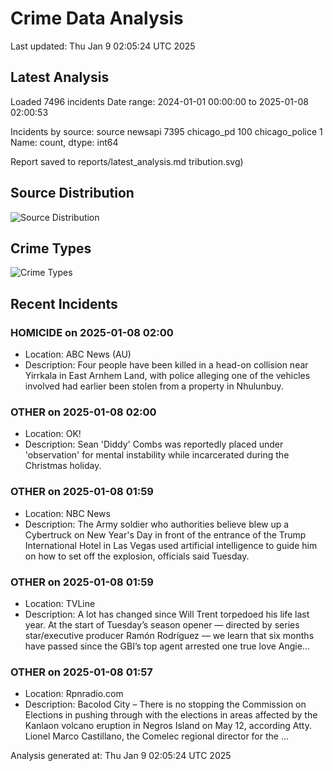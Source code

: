 # Crime Data Analysis
Last updated: Thu Jan  9 02:05:24 UTC 2025

## Latest Analysis

Loaded 7496 incidents
Date range: 2024-01-01 00:00:00 to 2025-01-08 02:00:53

Incidents by source:
source
newsapi           7395
chicago_pd         100
chicago_police       1
Name: count, dtype: int64

Report saved to reports/latest_analysis.md
tribution.svg)

## Source Distribution
![Source Distribution](images/source_distribution.svg)

## Crime Types
![Crime Types](images/crime_types.svg)

## Recent Incidents

### HOMICIDE on 2025-01-08 02:00
- Location: ABC News (AU)
- Description: Four people have been killed in a head-on collision near Yirrkala in East Arnhem Land, with police alleging one of the vehicles involved had earlier been stolen from a property in Nhulunbuy.


### OTHER on 2025-01-08 02:00
- Location: OK!
- Description: Sean 'Diddy' Combs was reportedly placed under 'observation' for mental instability while incarcerated during the Christmas holiday.


### OTHER on 2025-01-08 01:59
- Location: NBC News
- Description: The Army soldier who authorities believe blew up a Cybertruck on New Year's Day in front of the entrance of the Trump International Hotel in Las Vegas used artificial intelligence to guide him on how to set off the explosion, officials said Tuesday.


### OTHER on 2025-01-08 01:59
- Location: TVLine
- Description: A lot has changed since Will Trent torpedoed his life last year. At the start of Tuesday’s season opener — directed by series star/executive producer Ramón Rodríguez — we learn that six months have passed since the GBI’s top agent arrested one true love Angie…


### OTHER on 2025-01-08 01:57
- Location: Rpnradio.com
- Description: Bacolod City – There is no stopping the Commission on Elections in pushing through with the elections in areas affected by the Kanlaon volcano eruption in Negros Island on May 12, according Atty. Lionel Marco Castillano, the Comelec regional director for the …

Analysis generated at: Thu Jan  9 02:05:24 UTC 2025
